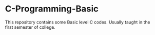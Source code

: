 # C-Programming-Basic
This repository contains some Basic level C codes. Usually taught in the first semester of college.
